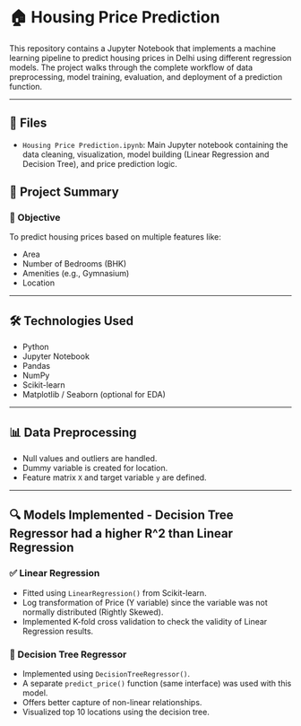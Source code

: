 # 🏠 Housing Price Prediction

This repository contains a Jupyter Notebook that implements a machine learning pipeline to predict housing prices in Delhi using different regression models. The project walks through the complete workflow of data preprocessing, model training, evaluation, and deployment of a prediction function.

---

## 📁 Files

- `Housing Price Prediction.ipynb`: Main Jupyter notebook containing the data cleaning, visualization, model building (Linear Regression and Decision Tree), and price prediction logic.


## 🧠 Project Summary

### 🎯 Objective
To predict housing prices based on multiple features like:
- Area
- Number of Bedrooms (BHK)
- Amenities (e.g., Gymnasium)
- Location

---

## 🛠️ Technologies Used

- Python
- Jupyter Notebook
- Pandas
- NumPy
- Scikit-learn
- Matplotlib / Seaborn (optional for EDA)

---

## 📊 Data Preprocessing

- Null values and outliers are handled.
- Dummy variable is created for location.
- Feature matrix `X` and target variable `y` are defined.

---

## 🔍 Models Implemented - Decision Tree Regressor had a higher R^2 than Linear Regression

### ✅ Linear Regression
- Fitted using `LinearRegression()` from Scikit-learn.
- Log transformation of Price (Y variable) since the variable was not normally distributed (Rightly Skewed).
- Implemented K-fold cross validation to check the validity of Linear Regression results.

### 🌲 Decision Tree Regressor
- Implemented using `DecisionTreeRegressor()`.
- A separate `predict_price()` function (same interface) was used with this model.
- Offers better capture of non-linear relationships.
- Visualized top 10 locations using the decision tree.

